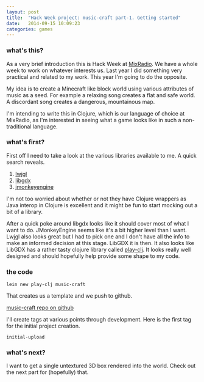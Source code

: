 ```yaml
---
layout: post
title:  "Hack Week project: music-craft part-1. Getting started"
date:   2014-09-15 10:09:23
categories: games
---
```


### what's this?

As a very brief introduction this is Hack Week at [MixRadio](http://dev.mixrad.io). We have a whole week to work on whatever interests us. Last year I did something very practical and related to my work. This year I'm going to do the opposite.

My idea is to create a Minecraft like block world using various attributes of music as a seed. For example a relaxing song creates a flat and safe world. A discordant song creates a dangerous, mountainous map.

I'm intending to write this in Clojure, which is our language of choice at MixRadio, as I'm interested in seeing what a game looks like in such a non-traditional language.

### what's first?

First off I need to take a look at the various libraries available to me. A quick search reveals.

1. [lwjgl](http://lwjgl.org/)
2. [libgdx](http://libgdx.badlogicgames.com/)
3. [jmonkeyengine](http://jmonkeyengine.org/)

I'm not too worried about whether or not they have Clojure wrappers as Java interop in Clojure is excellent and it might be fun to start mocking out a bit of a library.

After a quick poke around libgdx looks like it should cover most of what I want to do. JMonkeyEngine seems like it's a bit higher level than I want. Lwjgl also looks great but I had to pick one and I don't have all the info to make an informed decision at this stage. LibGDX it is then. It also looks like LibGDX has a rather tasty clojure library called [play-clj](https://github.com/oakes/play-clj). It looks really well designed and should hopefully help provide some shape to my code.

### the code

`lein new play-clj music-craft`

That creates us a template and we push to github.

[music-craft repo on github](https://github.com/whostolebenfrog/music-craft)

I'll create tags at various points through development. Here is the first tag for the initial project creation.

`initial-upload`

### what's next?

I want to get a single untextured 3D box rendered into the world. Check out the next part for (hopefully) that.
